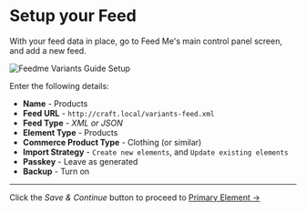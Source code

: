 # Setup your Feed

With your feed data in place, go to Feed Me's main control panel screen, and add a new feed.

![Feedme Variants Guide Setup](../../screenshots/feedme-variants-guide-setup.png)

Enter the following details:

- **Name** - Products
- **Feed URL** - `http://craft.local/variants-feed.xml`
- **Feed Type** - _XML or JSON_
- **Element Type** - Products
- **Commerce Product Type** - Clothing (or similar)
- **Import Strategy** - `Create new elements`, and `Update existing elements`
- **Passkey** - Leave as generated
- **Backup** - Turn on

* * *

Click the _Save & Continue_ button to proceed to [Primary Element →](docs:guides/importing-commerce-variants/primary-element)
